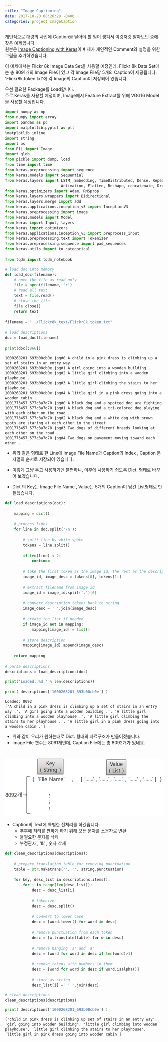 ```yaml
---
title: "Image Captioning"
date: 2017-10-20 08:26:28 -0400
categories: project ImageCaption
---
```


개인적으로 대량의 사진에 Caption을 달아야 할 일이 생겨서 이것저것 알아보던 중에 찾은 예제입니다.   
원본은 [Image Captioning with Keras](https://towardsdatascience.com/image-captioning-with-keras-teaching-computers-to-describe-pictures-c88a46a311b8)이며
제가 개인적인 Comment와 설명을 위한 그림을 추가하였습니다.

이 예제에서는 Flickr 8k Image Data Set을 사용할 예정인데, Flickr 8k Data Set에는 총 8091개의 Image File이 있고 각 Image File당 5개의 Caption이 제공됩니다.   
'Flickr8k.token.txt'에 각 Image의 Caption이 저장되어 있습니다.
   
    
우선 필요한 Package를 Load합니다.   
주로 Keras를 사용할 예정이며, Image에서 Feature Extract를 위해 VGG16 Model을 사용할 예정입니다.   

```python
import numpy as np
from numpy import array
import pandas as pd
import matplotlib.pyplot as plt
%matplotlib inline
import string
import os
from PIL import Image
import glob
from pickle import dump, load
from time import time
from keras.preprocessing import sequence
from keras.models import Sequential
from keras.layers import LSTM, Embedding, TimeDistributed, Dense, RepeatVector,\
                         Activation, Flatten, Reshape, concatenate, Dropout, BatchNormalization
from keras.optimizers import Adam, RMSprop
from keras.layers.wrappers import Bidirectional
from keras.layers.merge import add
from keras.applications.inception_v3 import InceptionV3
from keras.preprocessing import image
from keras.models import Model
from keras import Input, layers
from keras import optimizers
from keras.applications.inception_v3 import preprocess_input
from keras.preprocessing.text import Tokenizer
from keras.preprocessing.sequence import pad_sequences
from keras.utils import to_categorical

from tqdm import tqdm_notebook
```


```python
# load doc into memory
def load_doc(filename):
    # open the file as read only
    file = open(filename, 'r')
    # read all text
    text = file.read()
    # close the file
    file.close()
    return text

filename = "../Flickr8k_text/Flickr8k.token.txt"

# load descriptions
doc = load_doc(filename)

print(doc[:866])
```

    1000268201_693b08cb0e.jpg#0	A child in a pink dress is climbing up a set of stairs in an entry way .
    1000268201_693b08cb0e.jpg#1	A girl going into a wooden building .
    1000268201_693b08cb0e.jpg#2	A little girl climbing into a wooden playhouse .
    1000268201_693b08cb0e.jpg#3	A little girl climbing the stairs to her playhouse .
    1000268201_693b08cb0e.jpg#4	A little girl in a pink dress going into a wooden cabin .
    1001773457_577c3a7d70.jpg#0	A black dog and a spotted dog are fighting
    1001773457_577c3a7d70.jpg#1	A black dog and a tri-colored dog playing with each other on the road .
    1001773457_577c3a7d70.jpg#2	A black dog and a white dog with brown spots are staring at each other in the street .
    1001773457_577c3a7d70.jpg#3	Two dogs of different breeds looking at each other on the road .
    1001773457_577c3a7d70.jpg#4	Two dogs on pavement moving toward each other .
    
    
   
* 위와 같은 형태로 한 Line에 Image File Name과 Caption의 Index , Caption 문자열의 순서로 저장되어 있습니다.
   
   
* 이렇게 그냥 두고 사용하기엔 불편하니, 이후에 사용하기 쉽도록 Dict. 형태로 바꾸어 보겠습니다.
* Dict.의 Key는 Image File Name , Value는 5개의 Caption이 담긴 List형태로 만들겠습니다.


```python
def load_descriptions(doc):

    mapping = dict()

    # process lines
    for line in doc.split('\n'):
    
        # split line by white space
        tokens = line.split()
        
        if len(line) < 2:
            continue

        # take the first token as the image id, the rest as the description
        image_id, image_desc = tokens[0], tokens[1:]
        
        # extract filename from image id
        image_id = image_id.split('.')[0]
        
        # convert description tokens back to string
        image_desc = ' '.join(image_desc)
        
        # create the list if needed
        if image_id not in mapping:
            mapping[image_id] = list()
        
        # store description
        mapping[image_id].append(image_desc)
    
    return mapping

# parse descriptions
descriptions = load_descriptions(doc)
```


```python
print('Loaded: %d ' % len(descriptions))

print( descriptions['1000268201_693b08cb0e'] )
```

    Loaded: 8092 
    ['A child in a pink dress is climbing up a set of stairs in an entry way .', 'A girl going into a wooden building .', 'A little girl climbing into a wooden playhouse .', 'A little girl climbing the stairs to her playhouse .', 'A little girl in a pink dress going into a wooden cabin .']
    
    
    
   
   
* 위와 같이 우리가 원하는대로 Dict. 형태의 자료구조가 만들어졌습니다.
* Image File 갯수는 8091개인데, Caption File에는 총 8092개가 있네요.
  #
  #
  #
  #

![title](/assets/dict.png)
  
  
  
  
  
  
* Caption의 Text에 특별한 전처리를 하겠습니다.
  - 추후에 처리를 편하게 하기 위해 모든 문자를 소문자로 변환
  - 불필요한 문자를 삭제
  - 부정관사 , '&' , 숫자 삭제


```python
def clean_descriptions(descriptions):

    # prepare translation table for removing punctuation
    table = str.maketrans('', '', string.punctuation)
    
    for key, desc_list in descriptions.items():
        for i in range(len(desc_list)):
            desc = desc_list[i]
            
            # tokenize
            desc = desc.split()
            
            # convert to lower case
            desc = [word.lower() for word in desc]
            
            # remove punctuation from each token
            desc = [w.translate(table) for w in desc]
            
            # remove hanging 's' and 'a'
            desc = [word for word in desc if len(word)>1]
            
            # remove tokens with numbers in them
            desc = [word for word in desc if word.isalpha()]
            
            # store as string
            desc_list[i] =  ' '.join(desc)
```


```python
# clean descriptions
clean_descriptions(descriptions)
```
  
  
```python
print( descriptions['1000268201_693b08cb0e'] )
```
  
  
    ['child in pink dress is climbing up set of stairs in an entry way', 'girl going into wooden building', 'little girl climbing into wooden playhouse', 'little girl climbing the stairs to her playhouse', 'little girl in pink dress going into wooden cabin']
  
  
  
  
  
  
